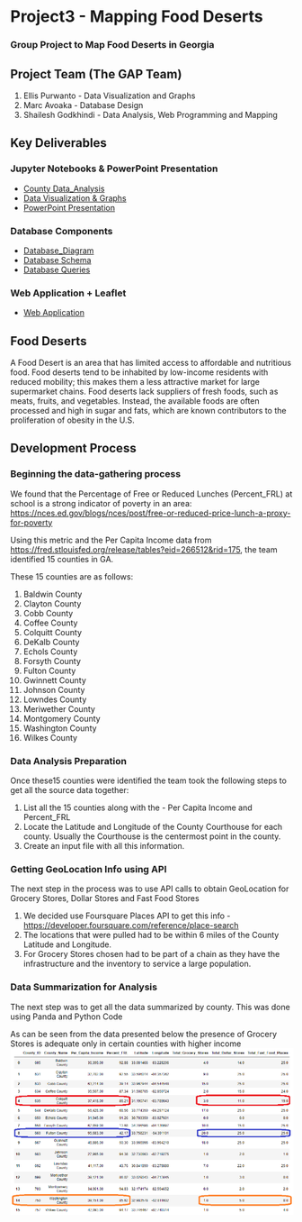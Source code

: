 # Project3 - Mapping Food Deserts
### Group Project to Map Food Deserts in Georgia 

## Project Team (The GAP Team)
1. Ellis Purwanto - Data Visualization and Graphs
2. Marc Avoaka - Database Design
3. Shailesh Godkhindi - Data Analysis, Web Programming and Mapping

## Key Deliverables
### Jupyter Notebooks & PowerPoint Presentation
- [County Data_Analysis ](Food_Deserts_Data_County.ipynb)
- [Data Visualization & Graphs](ellisNotebooks/Plotly_Graphs.ipynb)
- [PowerPoint Presentation](ellisCharts/Food_Deserts.pptx)


### Database Components
- [Database_Diagram](SQL/Food_Deserts.png)
- [Database Schema](SQL/Schema.SQL)
- [Database Queries](SQL/queries.sql)

### Web Application + Leaflet
- [Web Application](Webpage/app.py)

## Food Deserts
A Food Desert is an area that has limited access to affordable and nutritious food. Food deserts tend to be inhabited by low-income residents with reduced mobility; this makes them a less attractive market for large supermarket chains. Food deserts lack suppliers of fresh foods, such as meats, fruits, and vegetables. Instead, the available foods are often processed and high in sugar and fats, which are known contributors to the proliferation of obesity in the U.S.

## Development Process
### Beginning the data-gathering process
We found that the Percentage of Free or Reduced Lunches (Percent_FRL) at school is a strong indicator of poverty in an area: https://nces.ed.gov/blogs/nces/post/free-or-reduced-price-lunch-a-proxy-for-poverty

Using this metric and the Per Capita Income data from https://fred.stlouisfed.org/release/tables?eid=266512&rid=175, the team identified 15 counties in GA.

These 15 counties are as follows:
1. Baldwin County
2. Clayton County
3. Cobb County
4. Coffee County
5. Colquitt County
6. DeKalb County
7. Echols County
8. Forsyth County
9. Fulton County
10. Gwinnett County
11. Johnson County
12. Lowndes County
13. Meriwether County
14. Montgomery County
15. Washington County
16. Wilkes County

### Data Analysis Preparation
Once these15 counties were identified the team took the following steps to get all the source data together:
1. List all the 15 counties along with the - Per Capita Income and Percent_FRL
2. Locate the Latitude and Longitude of the County Courthouse for each county. Usually the Courthouse is the centermost point in the county.
3. Create an input file with all this information.

### Getting GeoLocation Info using API
The next step in the process was to use API calls to obtain GeoLocation for Grocery Stores, Dollar Stores and Fast Food Stores
1. We decided use Foursquare Places API to get this info - https://developer.foursquare.com/reference/place-search
2. The locations that were pulled had to be within 6 miles of the County Latitude and Longitude.
3. For Grocery Stores chosen had to be part of a chain as they have the infrastructure and the inventory to service a large population.

### Data Summarization for Analysis
The next step was to get all the data summarized by county. This was done using Panda and Python Code

As can be seen from the data presented below the presence of Grocery Stores is adequate only in certain counties with higher income
![Final_Data Frame](Images/Final_County_DataFrame.PNG)
